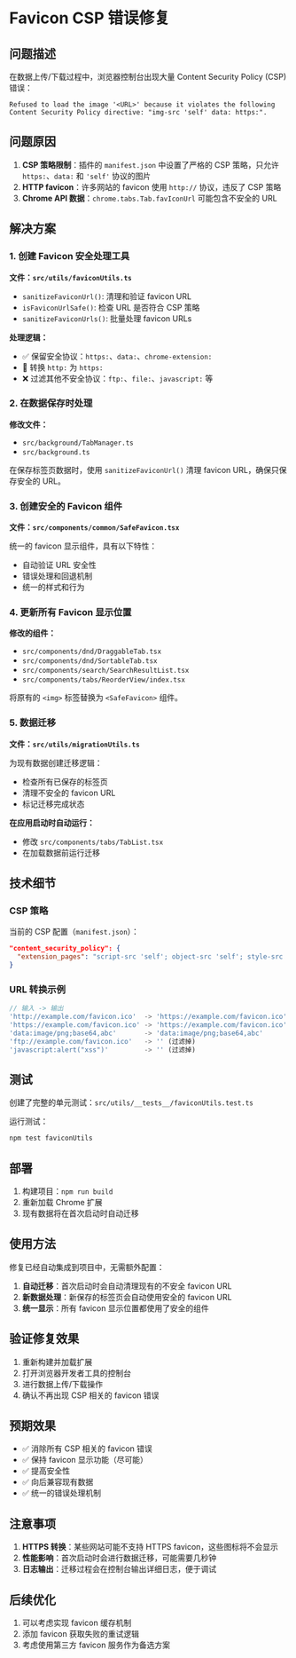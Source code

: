 # Favicon CSP 错误修复

## 问题描述

在数据上传/下载过程中，浏览器控制台出现大量 Content Security Policy (CSP) 错误：

```
Refused to load the image '<URL>' because it violates the following Content Security Policy directive: "img-src 'self' data: https:".
```

## 问题原因

1. **CSP 策略限制**：插件的 `manifest.json` 中设置了严格的 CSP 策略，只允许 `https:`、`data:` 和 `'self'` 协议的图片
2. **HTTP favicon**：许多网站的 favicon 使用 `http://` 协议，违反了 CSP 策略
3. **Chrome API 数据**：`chrome.tabs.Tab.favIconUrl` 可能包含不安全的 URL

## 解决方案

### 1. 创建 Favicon 安全处理工具

**文件：`src/utils/faviconUtils.ts`**

- `sanitizeFaviconUrl()`: 清理和验证 favicon URL
- `isFaviconUrlSafe()`: 检查 URL 是否符合 CSP 策略
- `sanitizeFaviconUrls()`: 批量处理 favicon URLs

**处理逻辑：**
- ✅ 保留安全协议：`https:`、`data:`、`chrome-extension:`
- 🔄 转换 `http:` 为 `https:`
- ❌ 过滤其他不安全协议：`ftp:`、`file:`、`javascript:` 等

### 2. 在数据保存时处理

**修改文件：**
- `src/background/TabManager.ts`
- `src/background.ts`

在保存标签页数据时，使用 `sanitizeFaviconUrl()` 清理 favicon URL，确保只保存安全的 URL。

### 3. 创建安全的 Favicon 组件

**文件：`src/components/common/SafeFavicon.tsx`**

统一的 favicon 显示组件，具有以下特性：
- 自动验证 URL 安全性
- 错误处理和回退机制
- 统一的样式和行为

### 4. 更新所有 Favicon 显示位置

**修改的组件：**
- `src/components/dnd/DraggableTab.tsx`
- `src/components/dnd/SortableTab.tsx`
- `src/components/search/SearchResultList.tsx`
- `src/components/tabs/ReorderView/index.tsx`

将原有的 `<img>` 标签替换为 `<SafeFavicon>` 组件。

### 5. 数据迁移

**文件：`src/utils/migrationUtils.ts`**

为现有数据创建迁移逻辑：
- 检查所有已保存的标签页
- 清理不安全的 favicon URL
- 标记迁移完成状态

**在应用启动时自动运行：**
- 修改 `src/components/tabs/TabList.tsx`
- 在加载数据前运行迁移

## 技术细节

### CSP 策略

当前的 CSP 配置（`manifest.json`）：
```json
"content_security_policy": {
  "extension_pages": "script-src 'self'; object-src 'self'; style-src 'self' 'unsafe-inline'; img-src 'self' data: https:; font-src 'self' data:; connect-src 'self' https://*.supabase.co;"
}
```

### URL 转换示例

```typescript
// 输入 -> 输出
'http://example.com/favicon.ico'  -> 'https://example.com/favicon.ico'
'https://example.com/favicon.ico' -> 'https://example.com/favicon.ico'
'data:image/png;base64,abc'       -> 'data:image/png;base64,abc'
'ftp://example.com/favicon.ico'   -> '' (过滤掉)
'javascript:alert("xss")'         -> '' (过滤掉)
```

## 测试

创建了完整的单元测试：`src/utils/__tests__/faviconUtils.test.ts`

运行测试：
```bash
npm test faviconUtils
```

## 部署

1. 构建项目：`npm run build`
2. 重新加载 Chrome 扩展
3. 现有数据将在首次启动时自动迁移

## 使用方法

修复已经自动集成到项目中，无需额外配置：

1. **自动迁移**：首次启动时会自动清理现有的不安全 favicon URL
2. **新数据处理**：新保存的标签页会自动使用安全的 favicon URL
3. **统一显示**：所有 favicon 显示位置都使用了安全的组件

## 验证修复效果

1. 重新构建并加载扩展
2. 打开浏览器开发者工具的控制台
3. 进行数据上传/下载操作
4. 确认不再出现 CSP 相关的 favicon 错误

## 预期效果

- ✅ 消除所有 CSP 相关的 favicon 错误
- ✅ 保持 favicon 显示功能（尽可能）
- ✅ 提高安全性
- ✅ 向后兼容现有数据
- ✅ 统一的错误处理机制

## 注意事项

1. **HTTPS 转换**：某些网站可能不支持 HTTPS favicon，这些图标将不会显示
2. **性能影响**：首次启动时会进行数据迁移，可能需要几秒钟
3. **日志输出**：迁移过程会在控制台输出详细日志，便于调试

## 后续优化

1. 可以考虑实现 favicon 缓存机制
2. 添加 favicon 获取失败的重试逻辑
3. 考虑使用第三方 favicon 服务作为备选方案
